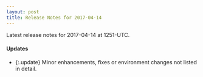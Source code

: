 ```yaml
---
layout: post
title: Release Notes for 2017-04-14
---
```


Latest release notes for 2017-04-14 at 1251-UTC.

<div class='updates' markdown='1'>

#### Updates

- {:.update} Minor enhancements, fixes or environment changes not listed in detail.

</div>


